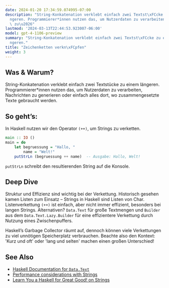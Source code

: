 ```yaml
---
date: 2024-01-20 17:34:59.074995-07:00
description: "String-Konkatenation verklebt einfach zwei Textst\xFCcke zu einem l\xE4\
  ngeren. Programmierer*innen nutzen das, um Nutzerdaten zu verarbeiten, Nachrichten\
  \ zu\u2026"
lastmod: '2024-03-13T22:44:53.923007-06:00'
model: gpt-4-1106-preview
summary: "String-Konkatenation verklebt einfach zwei Textst\xFCcke zu einem l\xE4\
  ngeren."
title: "Zeichenketten verkn\xFCpfen"
weight: 3
---
```


## Was & Warum?
String-Konkatenation verklebt einfach zwei Textstücke zu einem längeren. Programmierer*innen nutzen das, um Nutzerdaten zu verarbeiten, Nachrichten zu generieren oder einfach alles dort, wo zusammengesetzte Texte gebraucht werden.

## So geht’s:
In Haskell nutzen wir den Operator `(++)`, um Strings zu verketten.
```Haskell
main :: IO ()
main = do
    let begruessung = "Hallo, "
        name = "Welt!"
    putStrLn (begruessung ++ name)  -- Ausgabe: Hallo, Welt!
```
`putStrLn` schreibt den resultierenden String auf die Konsole.

## Deep Dive
Struktur und Effizienz sind wichtig bei der Verkettung. Historisch gesehen kamen Listen zum Einsatz – Strings in Haskell sind Listen von Char. Listenverkettung `(++)` ist einfach, aber nicht immer effizient, besonders bei langen Strings. Alternativen? `Data.Text` für große Textmengen und `Builder` aus dem `Data.Text.Lazy.Builder` für eine effizientere Verkettung durch Nutzung eines Zwischenpuffers.

Haskell’s Garbage Collector räumt auf, dennoch können viele Verkettungen zu viel unnötigen Speicherplatz verbrauchen. Beachte also den Kontext: 'Kurz und oft' oder 'lang und selten' machen einen großen Unterschied!

## See Also
- [Haskell Documentation for `Data.Text`](https://hackage.haskell.org/package/text)
- [Performance considerations with Strings](https://wiki.haskell.org/Performance/Strings)
- [Learn You a Haskell for Great Good! on Strings](http://learnyouahaskell.com/starting-out#strings)
